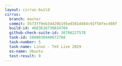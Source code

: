 ```yaml
---
layout: cirrus-build
cirrus:
  branch: master
  commit: 5573ff9eb3d420b195ed381d484c92f56fec408f
  build-id: 4663616730824704
  github-check-suite-id: 36786227578
  task-id: 5890030448672768
  task-number: 5
  task-name: Linux - TeX Live 2019
  os-name: Ubuntu
  test-result: 0
---
```

